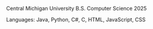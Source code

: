 Central Michigan University B.S. Computer Science 2025

Languages: Java, Python, C#, C, HTML, JavaScript, CSS

